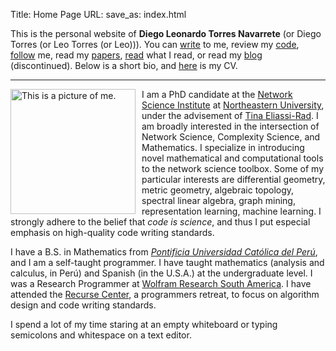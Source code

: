 Title: Home Page
URL:
save_as: index.html


This is the personal website of **Diego Leonardo Torres Navarrete** (or
Diego Torres (or Leo Torres (or Leo))). You can
[write](mailto:leo@leotrs.com) to me, review my
[code](https://www.github.com/leotrs),
[follow](https://www.twitter.com/_leotrs) me, read my [papers](science.html),
[read](read.html) what I read, or read my [blog](do.html)
(discontinued). Below is a short bio, and
[here]({attach}/static/resume.pdf) is my CV.



------------------------------------------------------------------------


<div class="my-pic" style="float:left; padding-right: 10px; ">
<img alt="This is a picture of me."
     src="../images/pic.jpg"
     height="200"
     width="200"/>
</div>

I am a PhD candidate at the [Network Science
Institute](https://www.networkscienceinstitute.com/) at [Northeastern
University](https://www.northeastern.edu/), under the advisement of [Tina
Eliassi-Rad](http://eliassi.org/). I am broadly interested in the
intersection of Network Science, Complexity Science, and Mathematics.  I
specialize in introducing novel mathematical and computational tools to the
network science toolbox. Some of my particular interests are differential
geometry, metric geometry, algebraic topology, spectral linear algebra,
graph mining, representation learning, machine learning.  I strongly adhere
to the belief that *code is science*, and thus I put especial emphasis on
high-quality code writing standards.

I have a B.S. in Mathematics from
[*Pontificia Universidad Católica del Perú*](http://www.pucp.edu.pe/), and
I am a self-taught programmer.  I have taught mathematics (analysis and
calculus, in Perú) and Spanish (in the U.S.A.) at the undergraduate level.
I was a Research Programmer at
[Wolfram Research South America](https://www.wolfram.com/).  I have
attended the [Recurse Center](https://www.recurse.com), a programmers
retreat, to focus on algorithm design and code writing standards.

I spend a lot of my time staring at an empty whiteboard or typing
semicolons and whitespace on a text editor.
